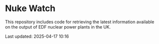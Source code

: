 # Nuke Watch

This repository includes code for retrieving the latest information available on the output of EDF nuclear power plants in the UK.

Last updated: 2025-04-17 10:16